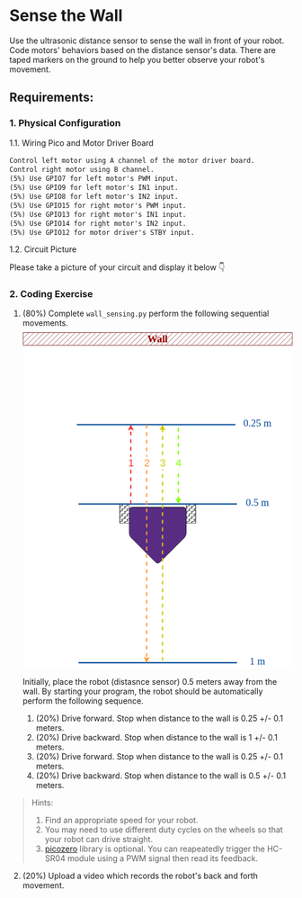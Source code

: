 # Sense the Wall 
Use the ultrasonic distance sensor to sense the wall in front of your robot. 
Code motors' behaviors based on the distance sensor's data. 
There are taped markers on the ground to help you better observe your robot's movement. 

## Requirements:

### 1. Physical Configuration
1.1. Wiring Pico and Motor Driver Board

    Control left motor using A channel of the motor driver board.
    Control right motor using B channel.
    (5%) Use GPIO7 for left motor's PWM input.
    (5%) Use GPIO9 for left motor's IN1 input.
    (5%) Use GPIO8 for left motor's IN2 input.
    (5%) Use GPIO15 for right motor's PWM input.
    (5%) Use GPIO13 for right motor's IN1 input.
    (5%) Use GPIO14 for right motor's IN2 input.
    (5%) Use GPIO12 for motor driver's STBY input.

1.2. Circuit Picture

Please take a picture of your circuit and display it below 👇

### 2. Coding Exercise
1. (80%) Complete `wall_sensing.py` perform the following sequential movements.
   ![wall_sense](/wall_sensing.png)

   Initially, place the robot (distasnce sensor) 0.5 meters away from the wall. By starting your program, the robot should be automatically perform the following sequence.
   1. (20%) Drive forward. Stop when distance to the wall is 0.25 +/- 0.1 meters.
   2. (20%) Drive backward. Stop when distance to the wall is 1 +/- 0.1 meters.
   3. (20%) Drive forward. Stop when distance to the wall is 0.25 +/- 0.1 meters.
   4. (20%) Drive backward. Stop when distance to the wall is 0.5 +/- 0.1 meters.
   
> Hints:
> 1. Find an appropriate speed for your robot.
> 2. You may need to use different duty cycles on the wheels so that your robot can drive straight.
> 3. [picozero](https://picozero.readthedocs.io/en/latest/) library is optional. You can reapeatedly trigger the HC-SR04 module using a PWM signal then read its feedback.

2. (20%) Upload a video which records the robot's back and forth movement. 


